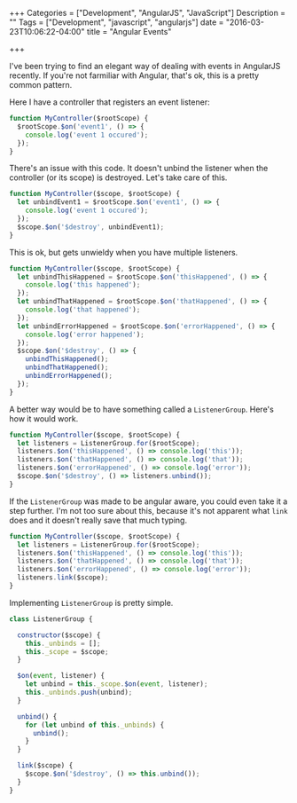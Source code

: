 +++
Categories = ["Development", "AngularJS", "JavaScript"]
Description = ""
Tags = ["Development", "javascript", "angularjs"]
date = "2016-03-23T10:06:22-04:00"
title = "Angular Events"

+++


I've been trying to find an elegant way of dealing with events in AngularJS recently.
If you're not farmiliar with Angular, that's ok, this is a pretty common pattern.

Here I have a controller that registers an event listener:

``` js
function MyController($rootScope) {
  $rootScope.$on('event1', () => {
    console.log('event 1 occured');
  });
}
```

There's an issue with this code. It doesn't unbind the listener when the controller (or its scope) is destroyed.
Let's take care of this.

``` js
function MyController($scope, $rootScope) {
  let unbindEvent1 = $rootScope.$on('event1', () => {
    console.log('event 1 occured');
  });
  $scope.$on('$destroy', unbindEvent1);
}
```

This is ok, but gets unwieldy when you have multiple listeners.

``` js
function MyController($scope, $rootScope) {
  let unbindThisHappened = $rootScope.$on('thisHappened', () => {
    console.log('this happened');
  });
  let unbindThatHappened = $rootScope.$on('thatHappened', () => {
    console.log('that happened');
  });
  let unbindErrorHappened = $rootScope.$on('errorHappened', () => {
    console.log('error happened');
  });
  $scope.$on('$destroy', () => {
    unbindThisHappened();
    unbindThatHappened();
    unbindErrorHappened();
  });
}
```

A better way would be to have something called a `ListenerGroup`. Here's how it would work. 

``` js
function MyController($scope, $rootScope) {
  let listeners = ListenerGroup.for($rootScope);
  listeners.$on('thisHappened', () => console.log('this'));
  listeners.$on('thatHappened', () => console.log('that'));
  listeners.$on('errorHappened', () => console.log('error'));
  $scope.$on('$destroy', () => listeners.unbind());
}
```

If the `ListenerGroup` was made to be angular aware, you could even take it a step further.
I'm not too sure about this, because it's not apparent what `link` does and it doesn't really save that much typing.

``` js
function MyController($scope, $rootScope) {
  let listeners = ListenerGroup.for($rootScope);
  listeners.$on('thisHappened', () => console.log('this'));
  listeners.$on('thatHappened', () => console.log('that'));
  listeners.$on('errorHappened', () => console.log('error'));
  listeners.link($scope);
}
```

Implementing `ListenerGroup` is pretty simple. 

``` js
class ListenerGroup {

  constructor($scope) {
    this._unbinds = [];
    this._scope = $scope;
  }

  $on(event, listener) {
    let unbind = this._scope.$on(event, listener);
    this._unbinds.push(unbind);
  }

  unbind() {
    for (let unbind of this._unbinds) {
      unbind();
    }
  }

  link($scope) {
    $scope.$on('$destroy', () => this.unbind());
  }
}
```


